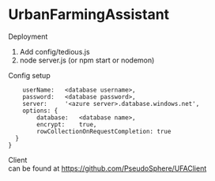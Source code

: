 # UrbanFarmingAssistant
Deployment  
1. Add config/tedious.js  
2. node server.js (or npm start or nodemon)

Config setup  
```module.exports = {
    userName:   <database username>,
    password:   <database password>,
    server:     '<azure server>.database.windows.net',
    options: {
        database:   <database name>,
        encrypt:    true,
        rowCollectionOnRequestCompletion: true
  }
}
```


Client  
can be found at https://github.com/PseudoSphere/UFAClient
